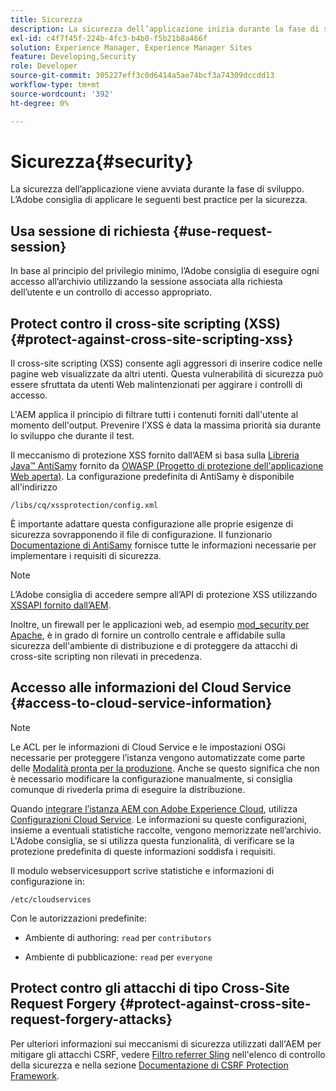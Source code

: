 ```yaml
---
title: Sicurezza
description: La sicurezza dell’applicazione inizia durante la fase di sviluppo
exl-id: c4f7f45f-224b-4fc3-b4b0-f5b21b8a466f
solution: Experience Manager, Experience Manager Sites
feature: Developing,Security
role: Developer
source-git-commit: 305227eff3c0d6414a5ae74bcf3a74309dccdd13
workflow-type: tm+mt
source-wordcount: '392'
ht-degree: 0%

---
```


# Sicurezza{#security}

La sicurezza dell’applicazione viene avviata durante la fase di sviluppo. L’Adobe consiglia di applicare le seguenti best practice per la sicurezza.

## Usa sessione di richiesta {#use-request-session}

In base al principio del privilegio minimo, l’Adobe consiglia di eseguire ogni accesso all’archivio utilizzando la sessione associata alla richiesta dell’utente e un controllo di accesso appropriato.

## Protect contro il cross-site scripting (XSS) {#protect-against-cross-site-scripting-xss}

Il cross-site scripting (XSS) consente agli aggressori di inserire codice nelle pagine web visualizzate da altri utenti. Questa vulnerabilità di sicurezza può essere sfruttata da utenti Web malintenzionati per aggirare i controlli di accesso.

L&#39;AEM applica il principio di filtrare tutti i contenuti forniti dall&#39;utente al momento dell&#39;output. Prevenire l’XSS è data la massima priorità sia durante lo sviluppo che durante il test.

Il meccanismo di protezione XSS fornito dall’AEM si basa sulla [Libreria Java™ AntiSamy](https://wiki.owasp.org/index.php/Category:OWASP_AntiSamy_Project) fornito da [OWASP (Progetto di protezione dell&#39;applicazione Web aperta)](https://owasp.org/). La configurazione predefinita di AntiSamy è disponibile all&#39;indirizzo

`/libs/cq/xssprotection/config.xml`

È importante adattare questa configurazione alle proprie esigenze di sicurezza sovrapponendo il file di configurazione. Il funzionario [Documentazione di AntiSamy](https://wiki.owasp.org/index.php/Category:OWASP_AntiSamy_Project) fornisce tutte le informazioni necessarie per implementare i requisiti di sicurezza.

>[!NOTE]
>
>L’Adobe consiglia di accedere sempre all’API di protezione XSS utilizzando [XSSAPI fornito dall’AEM](https://developer.adobe.com/experience-manager/reference-materials/6-5/javadoc/com/adobe/granite/xss/XSSAPI.html).

Inoltre, un firewall per le applicazioni web, ad esempio [mod_security per Apache](https://www.modsecurity.org), è in grado di fornire un controllo centrale e affidabile sulla sicurezza dell&#39;ambiente di distribuzione e di proteggere da attacchi di cross-site scripting non rilevati in precedenza.

## Accesso alle informazioni del Cloud Service {#access-to-cloud-service-information}

>[!NOTE]
>
>Le ACL per le informazioni di Cloud Service e le impostazioni OSGi necessarie per proteggere l’istanza vengono automatizzate come parte delle [Modalità pronta per la produzione](/help/sites-administering/production-ready.md). Anche se questo significa che non è necessario modificare la configurazione manualmente, si consiglia comunque di rivederla prima di eseguire la distribuzione.

Quando [integrare l’istanza AEM con Adobe Experience Cloud](/help/sites-administering/marketing-cloud.md), utilizza [Configurazioni Cloud Service](/help/sites-developing/extending-cloud-config.md). Le informazioni su queste configurazioni, insieme a eventuali statistiche raccolte, vengono memorizzate nell’archivio. L&#39;Adobe consiglia, se si utilizza questa funzionalità, di verificare se la protezione predefinita di queste informazioni soddisfa i requisiti.

Il modulo webservicesupport scrive statistiche e informazioni di configurazione in:

`/etc/cloudservices`

Con le autorizzazioni predefinite:

* Ambiente di authoring: `read` per `contributors`

* Ambiente di pubblicazione: `read` per `everyone`

## Protect contro gli attacchi di tipo Cross-Site Request Forgery {#protect-against-cross-site-request-forgery-attacks}

Per ulteriori informazioni sui meccanismi di sicurezza utilizzati dall&#39;AEM per mitigare gli attacchi CSRF, vedere [Filtro referrer Sling](/help/sites-administering/security-checklist.md#protect-against-cross-site-request-forgery) nell&#39;elenco di controllo della sicurezza e nella sezione [Documentazione di CSRF Protection Framework](/help/sites-developing/csrf-protection.md).
